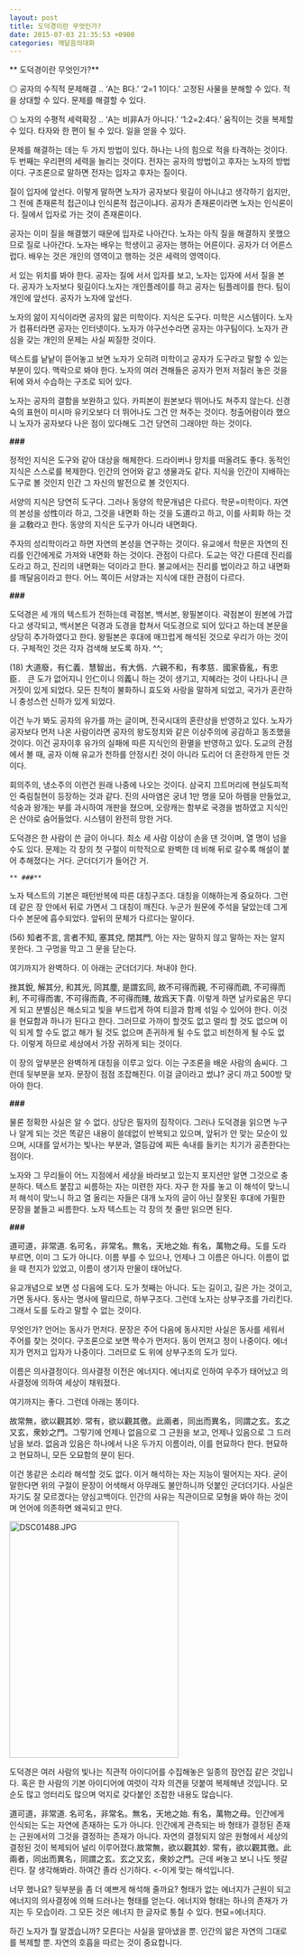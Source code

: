```yaml
---
layout: post
title: 도덕경이란 무엇인가?
date: 2015-07-03 21:35:53 +0900
categories: 깨달음의대화
---
```

 
   ** 도덕경이란 무엇인가?** 

  


◎ 공자의 수직적 문제해결 .. ‘A는 B다.’ ‘2=1 1이다.’ 고정된 사물을 분해할 수 있다. 적을 상대할 수 있다. 문제를 해결할 수 있다. 

  


◎ 노자의 수평적 세력확장 .. ‘A는 비非A가 아니다.’ ‘1:2=2:4다.’ 움직이는 것을 복제할 수 있다. 타자와 한 편이 될 수 있다. 일을 얻을 수 있다. 

  


문제를 해결하는 데는 두 가지 방법이 있다. 하나는 나의 힘으로 적을 타격하는 것이다. 두 번째는 우리편의 세력을 늘리는 것이다. 전자는 공자의 방법이고 후자는 노자의 방법이다. 구조론으로 말하면 전자는 입자고 후자는 질이다. 

  


질이 입자에 앞선다. 이렇게 말하면 노자가 공자보다 윗길이 아니냐고 생각하기 쉽지만, 그 전에 존재론적 접근이냐 인식론적 접근이냐다. 공자가 존재론이라면 노자는 인식론이다. 질에서 입자로 가는 것이 존재론이다. 

  


공자는 이미 질을 해결했기 때문에 입자로 나아간다. 노자는 아직 질을 해결하지 못했으므로 질로 나아간다. 노자는 배우는 학생이고 공자는 행하는 어른이다. 공자가 더 어른스럽다. 배우는 것은 개인의 영역이고 행하는 것은 세력의 영역이다. 

  


서 있는 위치를 봐야 한다. 공자는 질에 서서 입자를 보고, 노자는 입자에 서서 질을 본다. 공자가 노자보다 윗길이다.노자는 개인플레이를 하고 공자는 팀플레이를 한다. 팀이 개인에 앞선다. 공자가 노자에 앞선다.

  


노자의 앎이 지식이라면 공자의 앎은 미학이다. 지식은 도구다. 미학은 시스템이다. 노자가 컴퓨터라면 공자는 인터넷이다. 노자가 야구선수라면 공자는 야구팀이다. 노자가 관심을 갖는 개인의 문제는 사실 찌질한 것이다.

  


텍스트를 낱낱이 뜯어놓고 보면 노자가 오히려 미학이고 공자가 도구라고 말할 수 있는 부분이 있다. 맥락으로 봐야 한다. 노자의 여러 견해들은 공자가 먼저 저질러 놓은 것을 뒤에 와서 수습하는 구조로 되어 있다.

  


노자는 공자의 결함을 보완하고 있다. 카피본이 원본보다 뛰어나도 쳐주지 않는다. 신경숙의 표현이 미시마 유키오보다 더 뛰어나도 그건 안 쳐주는 것이다. 청출어람이라 했으니 노자가 공자보다 나은 점이 있다해도 그건 당연히 그래야만 하는 것이다.

  


**###**

  


정적인 지식은 도구와 같아 대상을 해체한다. 드라이버나 망치를 떠올려도 좋다. 동적인 지식은 스스로를 복제한다. 인간의 언어와 같고 생물과도 같다. 지식을 인간이 지배하는 도구로 볼 것인지 인간 그 자신의 발전으로 볼 것인지다. 

  


서양의 지식은 당연히 도구다. 그러나 동양의 학문개념은 다르다. 학문=미학이다. 자연의 본성을 성性이라 하고, 그것을 내면화 하는 것을 도道라고 하고, 이를 사회화 하는 것을 교敎라고 한다. 동양의 지식은 도구가 아니라 내면화다.

  


주자의 성리학이라고 하면 자연의 본성을 연구하는 것이다. 유교에서 학문은 자연의 진리를 인간에게로 가져와 내면화 하는 것이다. 관점이 다르다. 도교는 약간 다른데 진리를 도라고 하고, 진리의 내면화는 덕이라고 한다. 불교에서는 진리를 법이라고 하고 내면화를 깨달음이라고 한다. 어느 쪽이든 서양과는 지식에 대한 관점이 다르다.

  


**###**

  


도덕경은 세 개의 텍스트가 전하는데 곽점본, 백서본, 왕필본이다. 곽점본이 원본에 가깝다고 생각되고, 백서본은 덕경과 도경을 합쳐서 덕도경으로 되어 있다고 하는데 본문을 상당히 추가하였다고 한다. 왕필본은 후대에 매끄럽게 해석된 것으로 우리가 아는 것이다. 구체적인 것은 각자 검색해 보도록 하자. ^^;

  


(18) 大道廢，有仁義．慧智出，有大僞．六親不和，有孝慈．國家昏亂，有忠臣． 큰 도가 없어지니 인仁이니 의義니 하는 것이 생기고, 지혜라는 것이 나타나니 큰 거짓이 있게 되었다. 모든 친척이 불화하니 효도와 사랑을 말하게 되었고, 국가가 혼란하니 충성스런 신하가 있게 되었다.

  


이건 누가 봐도 공자의 유가를 까는 글이며, 전국시대의 혼란상을 반영하고 있다. 노자가 공자보다 먼저 나온 사람이라면 공자의 왕도정치와 같은 이상주의에 공감하고 동조했을 것이다. 이건 공자이후 유가의 실패에 따른 지식인의 환멸을 반영하고 있다. 도교의 관점에서 볼 때, 공자 이해 유교가 천하를 안정시킨 것이 아니라 도리어 더 혼란하게 만든 것이다. 

  


회의주의, 냉소주의 이런건 원래 나중에 나오는 것이다. 삼국지 끄트머리에 현실도피적인 죽림칠현이 등장하는 것과 같다. 진의 사마염은 궁녀 1만 명을 모아 하렘을 만들었고, 석숭과 왕개는 부를 과시하여 개판을 쳤으며, 오랑캐는 함부로 국경을 범하였고 지식인은 산야로 숨어들었다. 시스템이 완전히 망한 거다. 

  


도덕경은 한 사람이 쓴 글이 아니다. 최소 세 사람 이상이 손을 댄 것이며, 열 명이 넘을 수도 있다. 문제는 각 장의 첫 구절이 미학적으로 완벽한 데 비해 뒤로 갈수록 해설이 붙어 추해졌다는 거다. 군더더기가 들어간 거. 

  


 

    ** ###**

  


노자 텍스트의 기본은 패턴반복에 따른 대칭구조다. 대칭을 이해하는게 중요하다. 그런데 같은 장 안에서 뒤로 가면서 그 대칭이 깨진다. 누군가 원문에 주석을 달았는데 그게 다수 본문에 흡수되었다. 앞뒤의 문체가 다르다는 말이다. 

  


(56) 知者不言, 言者不知, 塞其兌, 閉其門, 아는 자는 말하지 않고 말하는 자는 알지 못한다. 그 구멍을 막고 그 문을 닫는다. 

  


여기까지가 완벽하다. 이 아래는 군더더기다. 쳐내야 한다. 

  


挫其銳, 解其分, 和其光, 同其塵, 是謂玄同, 故不可得而親, 不可得而疏, 不可得而利, 不可得而害, 不可得而貴, 不可得而賤, 故爲天下貴. 이렇게 하면 날카로움은 무디게 되고 분별심은 해소되고 빛을 부드럽게 하여 티끌과 함께 섞일 수 있어야 한다. 이것을 현묘함과 하나가 된다고 한다. 그러므로 가까이 할것도 없고 멀리 할 것도 없으며 이익 되게 할 수도 없고 해가 될 것도 없으며 존귀하게 될 수도 없고 비천하게 될 수도 없다. 이렇게 하므로 세상에서 가장 귀하게 되는 것이다.

  


이 장의 앞부분은 완벽하게 대칭을 이루고 있다. 이는 구조론을 배운 사람의 솜씨다. 그런데 뒷부분을 보자. 문장이 점점 조잡해진다. 이걸 글이라고 썼냐? 궁디 까고 500방 맞아야 한다. 

  


**###**

  


물론 정확한 사실은 알 수 없다. 상당은 필자의 짐작이다. 그러나 도덕경을 읽으면 누구나 알게 되는 것은 똑같은 내용이 쓸데없이 반복되고 있으며, 앞뒤가 안 맞는 모순이 있으며, 시대를 앞서가는 빛나는 부분과, 열등감에 찌든 속내를 들키는 치기가 공존한다는 점이다.

  


노자와 그 무리들이 어느 지점에서 세상을 바라보고 있는지 포지션만 알면 그것으로 충분하다. 텍스트 붙잡고 씨름하는 자는 미련한 자다. 자구 한 자를 놓고 이 해석이 맞느니 저 해석이 맞느니 하고 열 올리는 자들은 대개 노자의 글이 아닌 잘못된 후대에 가필한 문장을 붙들고 씨름한다. 노자 텍스트는 각 장의 첫 줄만 읽으면 된다.

  


**###**

  


道可道，非常道. 名可名，非常名。無名，天地之始. 有名，萬物之母。도를 도라 부르면, 이미 그 도가 아니다. 이름 부를 수 있으나, 언제나 그 이름은 아니다. 이름이 없을 때 천지가 있었고, 이름이 생기자 만물이 태어났다.

  


유교개념으로 보면 성 다음에 도다. 도가 첫째는 아니다. 도는 길이고, 길은 가는 것이고, 가면 동사다. 동사는 명사에 딸리므로, 하부구조다. 그런데 노자는 상부구조를 가리킨다. 그래서 도를 도라고 말할 수 없는 것이다.

  


무엇인가? 언어는 동사가 먼저다. 문장은 주어 다음에 동사지만 사실은 동사를 세워서 주어를 찾는 것이다. 구조론으로 보면 짝수가 먼저다. 동이 먼저고 정이 나중이다. 에너지가 먼저고 입자가 나중이다. 그러므로 도 위에 상부구조의 도가 있다.

  


이름은 의사결정이다. 의사결정 이전은 에너지다. 에너지로 인하여 우주가 태어났고 의사결정에 의하여 세상이 채워졌다. 

  


여기까지는 좋다. 그런데 아래는 똥이다.

  


故常無，欲以觀其妙. 常有，欲以觀其徼。此兩者，同出而異名，同謂之玄。玄之又玄，衆妙之門。그렇기에 언제나 없음으로 그 근원을 보고, 언제나 있음으로 그 드러남을 보라. 없음과 있음은 하나에서 나온 두가지 이름이라, 이를 현묘하다 한다. 현묘하고 현묘하니, 모든 오묘함의 문이 된다. 

  


이건 똥같은 소리라 해석할 것도 없다. 이거 해석하는 자는 지능이 떨어지는 자다. 굳이 말한다면 위의 구절이 문장이 어색해서 아무래도 불안하니까 덧붙인 군더더기다. 사실은 자기도 잘 모르겠다는 양심고백이다. 인간의 사유는 직관이므로 모형을 봐야 하는 것이며 언어에 의존하면 왜곡되고 만다.

  


  



<img src="assets/attach/images/198/200/604/DSC01488.JPG" alt="DSC01488.JPG" width="300" height="419" />   




도덕경은 여러 사람의 빛나는 직관적 아이디어를 수집해놓은 일종의 잠언집 같은 것입니다. 혹은 한 사람의 기본 아이디어에 여럿이 각자 의견을 덧붙여 복제해낸 것입니다. 모순도 많고 엉터리도 많으며 억지로 갖다붙인 조잡한 내용도 많습니다.

  


道可道，非常道. 名可名，非常名。無名，天地之始. 有名，萬物之母。인간에게 인식되는 도는 자연에 존재하는 도가 아니다. 인간에게 관측되는 바 형태가 결정된 존재는 근원에서의 그것을 결정하는 존재가 아니다. 자연의 결정되지 않은 원형에서 세상의 결정된 것이 복제되어 널리 이루어졌다.故常無，欲以觀其妙. 常有，欲以觀其徼。此兩者，同出而異名，同謂之玄。玄之又玄，衆妙之門。근데 써놓고 보니 나도 헷갈린다. 잘 생각해봐라. 하여간 졸라 신기하다. <-이게 맞는 해석입니다.

  


너무 했나요? 뒷부분을 좀 더 예쁘게 해석해 줄까요? 형태가 없는 에너지가 근원이 되고 에너지의 의사결정에 의해 드러나는 형태를 얻는다. 에너지와 형태는 하나의 존재가 가지는 두 모습이라. 그 모든 것은 에너지 한 글자로 퉁칠 수 있다. 현묘=에너지다.

  


하긴 노자가 뭘 알겠습니까? 모른다는 사실을 알아냈을 뿐. 인간의 앎은 자연의 그대로를 복제할 뿐. 자연의 호흡을 따르는 것이 중요합니다.
